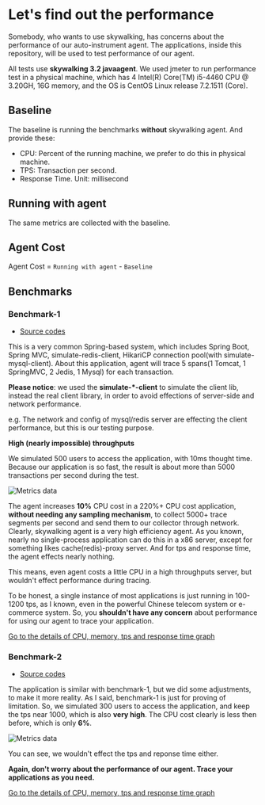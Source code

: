 # Let's find out the performance
Somebody, who wants to use skywalking, has concerns about the performance of our auto-instrument agent. The applications, inside this repository, will be used to test performance of our agent.

All tests use **skywalking 3.2 javaagent**. We used jmeter to run performance test in a physical machine, which has 4 Intel(R) Core(TM) i5-4460  CPU @ 3.20GH, 16G memory, and the OS is CentOS Linux release 7.2.1511 (Core). 

## Baseline
The baseline is running the benchmarks **without** skywalking agent. And provide these:
* CPU: Percent of the running machine, we prefer to do this in physical machine.
* TPS: Transaction per second.
* Response Time. Unit: millisecond

## Running with agent
The same metrics are collected with the baseline.

## Agent Cost
Agent Cost = `Running with agent` - `Baseline`


## Benchmarks
### Benchmark-1
* [Source codes](https://github.com/sky-walking/Agent-Benchmarks/tree/master/Benchmark-1/example)

This is a very common Spring-based system, which includes Spring Boot, Spring MVC, simulate-redis-client, HikariCP connection pool(with simulate-mysql-client). About this application, agent will trace 5 spans(1 Tomcat, 1 SpringMVC, 2 Jedis, 1 Mysql) for each transaction.

**Please notice**: we used the **simulate-*-client** to simulate the client lib, instead the real client library, in order to avoid effections of server-side and network performance. 

e.g. The network and config of mysql/redis server are effecting the client performance, but this is our testing purpose.

**High (nearly impossible) throughputs**

We simulated 500 users to access the application, with 10ms thought time. Because our application is so fast, the result is about more than 5000 transactions per second during the test.

![Metrics data](https://sky-walking.github.io/page-resources/3.2/performance-results/benchmark-1/contrast_graph.png)

The agent increases **10%** CPU cost in a 220%+ CPU cost application, **without needing any sampling mechanism**, to collect 5000+ trace segments per second and send them to our collector through network. Clearly, skywalking agent is a very high efficiency agent. As you known, nearly no single-process application can do this in a x86 server, except for something likes cache(redis)-proxy server. And for tps and response time, the agent effects nearly nothing. 

This means, even agent costs a little CPU in a high throughputs server, but wouldn't effect performance during tracing.

To be honest, a single instance of most applications is just running in 100-1200 tps, as I known, even in the powerful Chinese telecom system or e-commerce system. So, you **shouldn't have any concern** about performance for using our agent to trace your application.

[Go to the details of CPU, memory, tps and response time graph](Benchmark-1)

### Benchmark-2
* [Source codes](https://github.com/sky-walking/Agent-Benchmarks/tree/master/Benchmark-2/example)

The application is similar with benchmark-1, but we did some adjustments, to make it more reality. As I said, benchmark-1 is just for proving of limitation. So, we simulated 300 users to access the application, and keep the tps near 1000, which is also **very high**. The CPU cost clearly is less then before, which is only **6%**.

![Metrics data](https://sky-walking.github.io/page-resources/3.2/performance-results/benchmark-2/contrast_graph.png)

You can see, we wouldn't effect the tps and reponse time either. 

**Again, don't worry about the performance of our agent. Trace your applications as you need.**

[Go to the details of CPU, memory, tps and response time graph](Benchmark-2)
